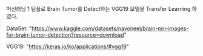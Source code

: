 머신러닝 1 팀플로 Brain Tumor를 Detect하는 VGG19 모델을 Transfer Learning 하였다.

DataSet: "https://www.kaggle.com/datasets/navoneel/brain-mri-images-for-brain-tumor-detection?resource=download"

VGG19: "https://keras.io/ko/applications/#vgg19"
